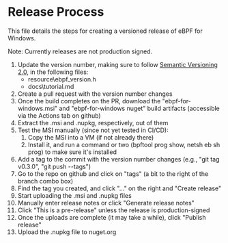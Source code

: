 # Release Process

This file details the steps for creating a versioned release of
eBPF for Windows.

Note: Currently releases are not production signed.

1. Update the version number, making sure to follow [Semantic Versioning 2.0](https://semver.org), in the following files:
    * resource\ebpf_version.h
    * docs\tutorial.md
2. Create a pull request with the version number changes
3. Once the build completes on the PR, download the
   "ebpf-for-windows.msi" and "ebpf-for-windows nuget" build artifacts
   (accessible via the Actions tab on github)
4. Extract the .msi and .nupkg, respectively, out of them
5. Test the MSI manually (since not yet tested in CI/CD):
    1. Copy the MSI into a VM (if not already there)
    2. Install it, and run a command or two (bpftool prog show, netsh eb sh prog) to make sure it's installed
6. Add a tag to the commit with the version number changes
   (e.g., "git tag v0.3.0", "git push --tags")
7. Go to the repo on github and click on "tags" (a bit to the right of the branch combo box)
8. Find the tag you created, and click "..." on the right and "Create release"
9. Start uploading the .msi and .nupkg files
10. Manually enter release notes or click "Generate release notes"
11. Click "This is a pre-release" unless the release is production-signed
12. Once the uploads are complete (it may take a while), click "Publish release"
13. Upload the .nupkg file to nuget.org
